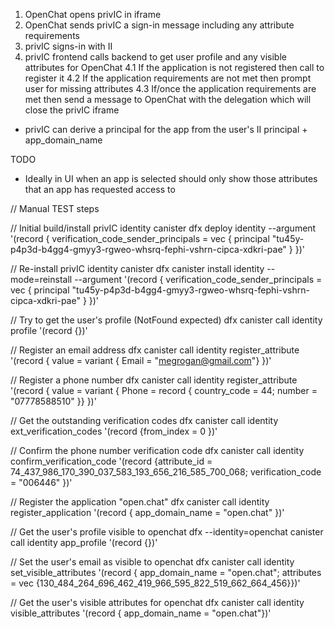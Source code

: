 1. OpenChat opens privIC in iframe
2. OpenChat sends privIC a sign-in message including any attribute requirements
3. privIC signs-in with II
4. privIC frontend calls backend to get user profile and any visible attributes for OpenChat
   4.1 If the application is not registered then call to register it
   4.2 If the application requirements are not met then prompt user for missing attributes
   4.3 If/once the application requirements are met then send a message to OpenChat with the delegation which will close the privIC iframe

- privIC can derive a principal for the app from the user's II principal + app_domain_name

TODO

- Ideally in UI when an app is selected should only show those attributes that an app has requested access to

// Manual TEST steps

// Initial build/install privIC identity canister
dfx deploy identity --argument '(record { verification_code_sender_principals = vec { principal "tu45y-p4p3d-b4gg4-gmyy3-rgweo-whsrq-fephi-vshrn-cipca-xdkri-pae" } })'

// Re-install privIC identity canister
dfx canister install identity --mode=reinstall --argument '(record { verification_code_sender_principals = vec { principal "tu45y-p4p3d-b4gg4-gmyy3-rgweo-whsrq-fephi-vshrn-cipca-xdkri-pae" } })'

// Try to get the user's profile (NotFound expected)
dfx canister call identity profile '(record {})'

// Register an email address
dfx canister call identity register_attribute '(record { value = variant { Email = "megrogan@gmail.com"} })'

// Register a phone number
dfx canister call identity register_attribute '(record { value = variant { Phone = record { country_code = 44; number = "07778588510" }} })'

// Get the outstanding verification codes
dfx canister call identity ext_verification_codes '(record {from_index = 0 })'

// Confirm the phone number verification code
dfx canister call identity confirm_verification_code '(record {attribute_id = 74_437_986_170_390_037_583_193_656_216_585_700_068; verification_code = "006446" })'

// Register the application "open.chat"
dfx canister call identity register_application '(record { app_domain_name = "open.chat" })'

// Get the user's profile visible to openchat
dfx --identity=openchat canister call identity app_profile '(record {})'

// Set the user's email as visible to openchat
dfx canister call identity set_visible_attributes '(record { app_domain_name = "open.chat"; attributes = vec {130_484_264_696_462_419_966_595_822_519_662_664_456}})'

// Get the user's visible attributes for openchat
dfx canister call identity visible_attributes '(record { app_domain_name = "open.chat"})'
